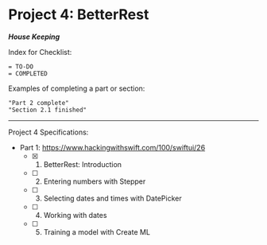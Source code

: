 #  Project 4: BetterRest


***House Keeping***

Index for Checklist:

    = TO-DO
    = COMPLETED

Examples of completing a part or section:

    "Part 2 complete"
    "Section 2.1 finished"

______
Project 4 Specifications:

- Part 1: https://www.hackingwithswift.com/100/swiftui/26
    - [x] 1. BetterRest: Introduction
    - [ ] 2. Entering numbers with Stepper
    - [ ] 3. Selecting dates and times with DatePicker
    - [ ] 4. Working with dates
    - [ ] 5. Training a model with Create ML

